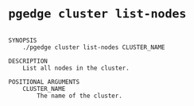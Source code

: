 # `pgedge cluster list-nodes`

```text

SYNOPSIS
    ./pgedge cluster list-nodes CLUSTER_NAME

DESCRIPTION
    List all nodes in the cluster.

POSITIONAL ARGUMENTS
    CLUSTER_NAME
        The name of the cluster.

```
